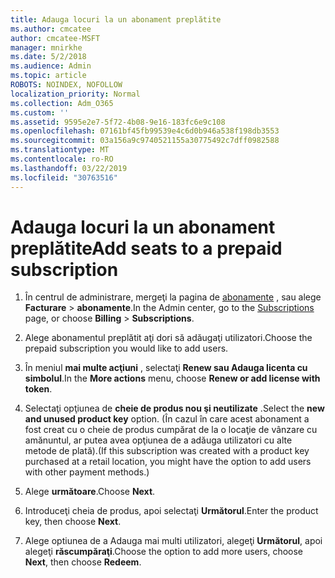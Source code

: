 ```yaml
---
title: Adauga locuri la un abonament preplătite
ms.author: cmcatee
author: cmcatee-MSFT
manager: mnirkhe
ms.date: 5/2/2018
ms.audience: Admin
ms.topic: article
ROBOTS: NOINDEX, NOFOLLOW
localization_priority: Normal
ms.collection: Adm_O365
ms.custom: ''
ms.assetid: 9595e2e7-5f72-4b08-9e16-183fc6e9c108
ms.openlocfilehash: 07161bf45fb99539e4c6d0b946a538f198db3553
ms.sourcegitcommit: 03a156a9c9740521155a30775492c7dff0982588
ms.translationtype: MT
ms.contentlocale: ro-RO
ms.lasthandoff: 03/22/2019
ms.locfileid: "30763516"
---
```

# <a name="add-seats-to-a-prepaid-subscription"></a><span data-ttu-id="0e43b-102">Adauga locuri la un abonament preplătite</span><span class="sxs-lookup"><span data-stu-id="0e43b-102">Add seats to a prepaid subscription</span></span>

1. <span data-ttu-id="0e43b-103">În centrul de administrare, mergeţi la pagina de [abonamente](https://go.microsoft.com/fwlink/p/?linkid=842054) , sau alege **Facturare** \> **abonamente**.</span><span class="sxs-lookup"><span data-stu-id="0e43b-103">In the Admin center, go to the [Subscriptions](https://go.microsoft.com/fwlink/p/?linkid=842054) page, or choose **Billing** \> **Subscriptions**.</span></span>
    
2. <span data-ttu-id="0e43b-104">Alege abonamentul preplătit aţi dori să adăugaţi utilizatori.</span><span class="sxs-lookup"><span data-stu-id="0e43b-104">Choose the prepaid subscription you would like to add users.</span></span>
    
3. <span data-ttu-id="0e43b-105">În meniul **mai multe acţiuni** , selectaţi **Renew sau Adauga licenta cu simbolul**.</span><span class="sxs-lookup"><span data-stu-id="0e43b-105">In the **More actions** menu, choose **Renew or add license with token**.</span></span>
    
4. <span data-ttu-id="0e43b-106">Selectaţi opţiunea de **cheie de produs nou şi neutilizate** .</span><span class="sxs-lookup"><span data-stu-id="0e43b-106">Select the **new and unused product key** option.</span></span> <span data-ttu-id="0e43b-107">(În cazul în care acest abonament a fost creat cu o cheie de produs cumpărat de la o locaţie de vânzare cu amănuntul, ar putea avea opţiunea de a adăuga utilizatori cu alte metode de plată).</span><span class="sxs-lookup"><span data-stu-id="0e43b-107">(If this subscription was created with a product key purchased at a retail location, you might have the option to add users with other payment methods.)</span></span> 
    
5. <span data-ttu-id="0e43b-108">Alege **următoare**.</span><span class="sxs-lookup"><span data-stu-id="0e43b-108">Choose **Next**.</span></span>
    
6. <span data-ttu-id="0e43b-109">Introduceţi cheia de produs, apoi selectaţi **Următorul**.</span><span class="sxs-lookup"><span data-stu-id="0e43b-109">Enter the product key, then choose **Next**.</span></span>
    
7. <span data-ttu-id="0e43b-110">Alege optiunea de a Adauga mai multi utilizatori, alegeţi **Următorul**, apoi alegeţi **răscumpăraţi**.</span><span class="sxs-lookup"><span data-stu-id="0e43b-110">Choose the option to add more users, choose **Next**, then choose **Redeem**.</span></span>
    

